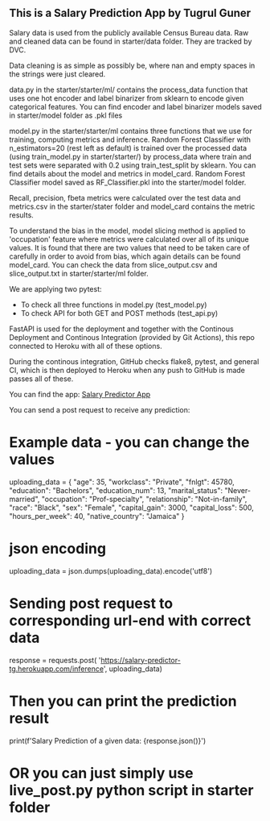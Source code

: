 ## This is a Salary Prediction App by Tugrul Guner

Salary data is used from the publicly available Census Bureau data. 
Raw and cleaned data can be found in starter/data folder. They are tracked by DVC.

Data cleaning is as simple as possibly be, where nan and empty spaces in the strings
were just cleared. 

data.py in the starter/starter/ml/ contains the process_data function that uses
one hot encoder and label binarizer from sklearn to encode given categorical features.
You can find encoder and label binarizer models saved in starter/model folder as .pkl files

model.py in the starter/starter/ml contains three functions that we use for training, computing
metrics and inference. Random Forest Classifier with n_estimators=20 (rest left as default) is trained
over the processed data (using train_model.py in starter/starter/) by process_data where train and 
test sets were separated with 0.2 using train_test_split by sklearn. You can find details about the 
model and metrics in model_card. Random Forest Classifier model saved as RF_Classifier.pkl 
into the starter/model folder.

Recall, precision, fbeta metrics were calculated over the test data and metrics.csv in the starter/stater folder 
and model_card contains the metric results.

To understand the bias in the model, model slicing method is applied to 'occupation' feature where metrics
were calculated over all of its unique values. It is found that there are two values that need to be
taken care of carefully in order to avoid from bias, which again details can be found model_card.
You can check the data from slice_output.csv and slice_output.txt in starter/starter/ml folder.

We are applying two pytest:
   * To check all three functions in model.py (test_model.py)
   * To check API for both GET and POST methods (test_api.py)

FastAPI is used for the deployment and together with the Continous Deployment and Continous Integration
(provided by Git Actions), this repo connected to Heroku with all of these options.

During the continous integration, GitHub checks flake8, pytest, and general CI, which is then deployed
to Heroku when any push to GitHub is made passes all of these.

You can find the app: [Salary Predictor App](https://salary-predictor-tg.herokuapp.com/)

You can send a post request to receive any prediction:

# Example data - you can change the values

uploading_data = {
    "age": 35,
    "workclass": "Private",
    "fnlgt": 45780,
    "education": "Bachelors",
    "education_num": 13,
    "marital_status": "Never-married",
    "occupation": "Prof-specialty",
    "relationship": "Not-in-family",
    "race": "Black",
    "sex": "Female",
    "capital_gain": 3000,
    "capital_loss": 500,
    "hours_per_week": 40,
    "native_country": "Jamaica"
}

# json encoding

uploading_data = json.dumps(uploading_data).encode('utf8')

# Sending post request to corresponding url-end with correct data

response = requests.post(
    'https://salary-predictor-tg.herokuapp.com/inference', 
    uploading_data)

# Then you can print the prediction result

print(f'Salary Prediction of a given data: {response.json()}')

# OR you can just simply use live_post.py python script in starter folder